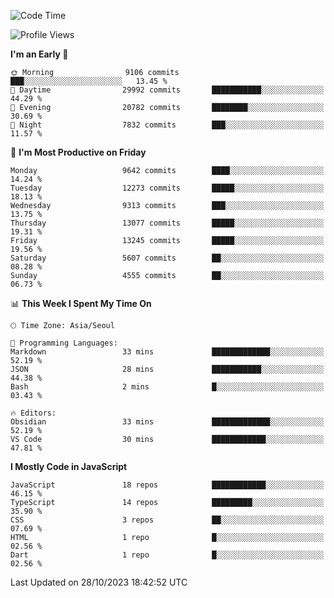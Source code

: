 <!--START_SECTION:waka-->
![Code Time](http://img.shields.io/badge/Code%20Time-5%2C337%20hrs%2014%20mins-blue)

![Profile Views](http://img.shields.io/badge/Profile%20Views-0-blue)

**I'm an Early 🐤** 

```text
🌞 Morning                9106 commits        ███░░░░░░░░░░░░░░░░░░░░░░   13.45 % 
🌆 Daytime                29992 commits       ███████████░░░░░░░░░░░░░░   44.29 % 
🌃 Evening                20782 commits       ████████░░░░░░░░░░░░░░░░░   30.69 % 
🌙 Night                  7832 commits        ███░░░░░░░░░░░░░░░░░░░░░░   11.57 % 
```
📅 **I'm Most Productive on Friday** 

```text
Monday                   9642 commits        ████░░░░░░░░░░░░░░░░░░░░░   14.24 % 
Tuesday                  12273 commits       █████░░░░░░░░░░░░░░░░░░░░   18.13 % 
Wednesday                9313 commits        ███░░░░░░░░░░░░░░░░░░░░░░   13.75 % 
Thursday                 13077 commits       █████░░░░░░░░░░░░░░░░░░░░   19.31 % 
Friday                   13245 commits       █████░░░░░░░░░░░░░░░░░░░░   19.56 % 
Saturday                 5607 commits        ██░░░░░░░░░░░░░░░░░░░░░░░   08.28 % 
Sunday                   4555 commits        ██░░░░░░░░░░░░░░░░░░░░░░░   06.73 % 
```


📊 **This Week I Spent My Time On** 

```text
🕑︎ Time Zone: Asia/Seoul

💬 Programming Languages: 
Markdown                 33 mins             █████████████░░░░░░░░░░░░   52.19 % 
JSON                     28 mins             ███████████░░░░░░░░░░░░░░   44.38 % 
Bash                     2 mins              █░░░░░░░░░░░░░░░░░░░░░░░░   03.43 % 

🔥 Editors: 
Obsidian                 33 mins             █████████████░░░░░░░░░░░░   52.19 % 
VS Code                  30 mins             ████████████░░░░░░░░░░░░░   47.81 % 
```

**I Mostly Code in JavaScript** 

```text
JavaScript               18 repos            ████████████░░░░░░░░░░░░░   46.15 % 
TypeScript               14 repos            █████████░░░░░░░░░░░░░░░░   35.90 % 
CSS                      3 repos             ██░░░░░░░░░░░░░░░░░░░░░░░   07.69 % 
HTML                     1 repo              █░░░░░░░░░░░░░░░░░░░░░░░░   02.56 % 
Dart                     1 repo              █░░░░░░░░░░░░░░░░░░░░░░░░   02.56 % 
```




 Last Updated on 28/10/2023 18:42:52 UTC
<!--END_SECTION:waka-->
